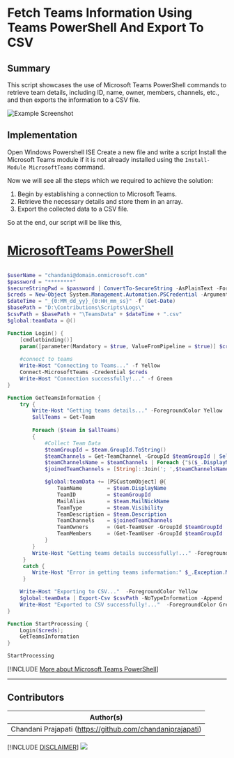 

# Fetch Teams Information Using Teams PowerShell And Export To CSV

## Summary

This script showcases the use of Microsoft Teams PowerShell commands to retrieve team details, including ID, name, owner, members, channels, etc., and then exports the information to a CSV file.

![Example Screenshot](assets/example.png)

## Implementation
 
Open Windows Powershell ISE
Create a new file and write a script
Install the Microsoft Teams module if it is not already installed using the `Install-Module MicrosoftTeams` command.
 
Now we will see all the steps which we required to achieve the solution:

1. Begin by establishing a connection to Microsoft Teams.
2. Retrieve the necessary details and store them in an array.
3. Export the collected data to a CSV file.

So at the end, our script will be like this,

# [MicrosoftTeams PowerShell](#tab/teamsps)

```powershell

$userName = "chandani@domain.onmicrosoft.com"
$password = "********"
$secureStringPwd = $password | ConvertTo-SecureString -AsPlainText -Force 
$creds = New-Object System.Management.Automation.PSCredential -ArgumentList $userName, $secureStringPwd
$dateTime = "_{0:MM_dd_yy}_{0:HH_mm_ss}" -f (Get-Date)
$basePath = "D:\Contributions\Scripts\Logs\"
$csvPath = $basePath + "\TeamsData" + $dateTime + ".csv"
$global:teamData = @()

Function Login() {    
    [cmdletbinding()]
    param([parameter(Mandatory = $true, ValueFromPipeline = $true)] $creds)
 
    #connect to teams    
    Write-Host "Connecting to Teams..." -f Yellow 
    Connect-MicrosoftTeams -Credential $creds
    Write-Host "Connection successfully!..." -f Green 
}

Function GetTeamsInformation {
    try {
        Write-Host "Getting teams details..." -ForegroundColor Yellow
        $allTeams = Get-Team
         
        Foreach ($team in $allTeams)
        {
            #Collect Team Data
            $teamGroupId = $team.GroupId.ToString()
            $teamChannels = Get-TeamChannel -GroupId $teamGroupId | Select-Object -Property DisplayName
            $teamChannelsName = $teamChannels | Foreach {"$($_.DisplayName)"}     
            $joinedTeamChannels = [String]::Join('; ',$teamChannelsName)  

            $global:teamData += [PSCustomObject] @{
                TeamName        = $team.DisplayName
                TeamID          = $teamGroupId
                MailAlias       = $team.MailNickName
                TeamType        = $team.Visibility
                TeamDescription = $team.Description
                TeamChannels    = $joinedTeamChannels
                TeamOwners      = (Get-TeamUser -GroupId $teamGroupId | Where {$_.Role -eq 'Owner'}).Name -join '; '
                TeamMembers     = (Get-TeamUser -GroupId $teamGroupId | Where {$_.Role -eq 'Member'}).Name -join '; '
            }
        }    
        Write-Host "Getting teams details successfully!..." -ForegroundColor Green    
     }	 
     catch {
        Write-Host "Error in getting teams information:" $_.Exception.Message -ForegroundColor Red                 
     } 

    Write-Host "Exporting to CSV..."  -ForegroundColor Yellow 
    $global:teamData | Export-Csv $csvPath -NoTypeInformation -Append
    Write-Host "Exported to CSV successfully!..."  -ForegroundColor Gree
}

Function StartProcessing {
    Login($creds); 
    GetTeamsInformation         
}

StartProcessing

```

[!INCLUDE [More about Microsoft Teams PowerShell](../../docfx/includes/MORE-TEAMSPS.md)]

***

## Contributors

| Author(s) |
|-----------|
| Chandani Prajapati (https://github.com/chandaniprajapati) |

[!INCLUDE [DISCLAIMER](../../docfx/includes/DISCLAIMER.md)]
<img src="https://m365-visitor-stats.azurewebsites.net/script-samples/scripts/teams-export-details-using-teams-cli" aria-hidden="true" />
